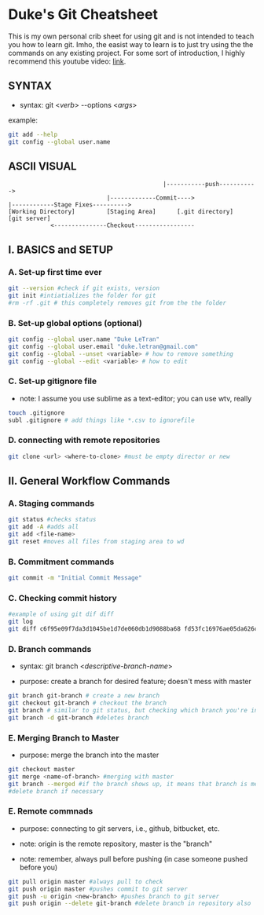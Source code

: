 # Duke's Git Cheatsheet #
This is my own personal crib sheet for using git and is not intended to teach
you how to learn git. Imho, the easist way to learn is to just try using the
the commands on any existing project. For some sort of introduction, I highly 
recommend this youtube video: [link][video].


## SYNTAX ##

* syntax: git <_verb_> --options <_args_>

example:
````bash
git add --help
git config --global user.name
````

## ASCII VISUAL ##
```
                                            |-----------push----------->
                            |-------------Commit---->	
|------------Stage Fixes---------->
[Working Directory]         [Staging Area]      [.git directory]   [git server]
            <---------------Checkout-----------------
```

## I. BASICS and SETUP

### A. Set-up first time ever

````bash
git --version #check if git exists, version
git init #intiatializes the folder for git
#rm -rf .git # this completely removes git from the the folder
````

### B. Set-up global options (optional)

````bash
git config --global user.name "Duke LeTran"
git config --global user.email "duke.letran@gmail.com"
git config --global --unset <variable> # how to remove something
git config --global --edit <variable> # how to edit
````

### C. Set-up gitignore file

* note: I assume you use sublime as a text-editor; you can use wtv, really

````bash
touch .gitignore
subl .gitignore # add things like *.csv to ignorefile
````
### D. connecting with remote repositories

````bash
git clone <url> <where-to-clone> #must be empty director or new
````

## II. General Workflow Commands
### A. Staging commands

````bash
git status #checks status
git add -A #adds all
git add <file-name>
git reset #moves all files from staging area to wd
````

### B. Commitment commands

````bash
git commit -m "Initial Commit Message"
````

### C. Checking commit history

````bash
#example of using git dif diff
git log
git diff c6f95e09f7da3d1045be1d7de060db1d9088ba68 fd53fc16976ae05da626c6d4493de2aeb99fccc0
````

### D. Branch commands

* syntax: git branch <_descriptive-branch-name_>

* purpose: create a branch for desired feature; doesn't mess with master

````bash
git branch git-branch # create a new branch
git checkout git-branch # checkout the branch
git branch # similar to git status, but checking which branch you're in
git branch -d git-branch #deletes branch
````

### E. Merging Branch to Master

* purpose: merge the branch into the master

````bash
git checkout master
git merge <name-of-branch> #merging with master
git branch --merged #if the branch shows up, it means that branch is merged
#delete branch if necessary
````

### E. Remote commnads 

* purpose: connecting to git servers, i.e., github, bitbucket, etc.

* note: origin is the remote repository, master is the "branch"

* note: remember, always pull before pushing (in case someone pushed before you)

````bash
git pull origin master #always pull to check
git push origin master #pushes commit to git server
git push -u origin <new-branch> #pushes branch to git server
git push origin --delete git-branch #delete branch in repository also
````

[//]: # (link references)
[video]:https://www.youtube.com/watch?v=HVsySz-h9r4




